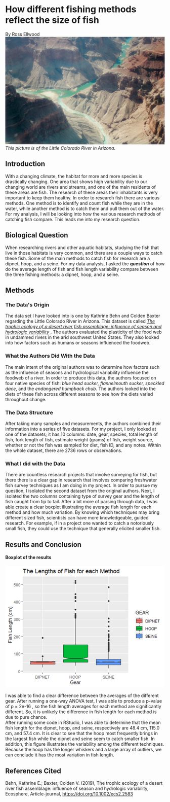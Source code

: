 # How different fishing methods reflect the size of fish
By Ross Ellwood
![The little Colorado River](https://github.com/roel1289/CompBioLabsAndHomework/blob/master/Assignments/Assignment09/littleColoradoRiver.jpg)
*This picture is of the Little Colorado River in Arizona.*

## Introduction
With a changing climate, the habitat for more and more species is drastically changing. One area that shows high variability due to 
our changing world are rivers and streams, and one of the main residents of these areas are fish. The research of these 
areas their inhabitants is very important to keep them 
healthy. In order to research fish there are various methods. One method is to identify and count fish while they are in the water, while another
method is to catch them and pull them out of the water. For my analysis, I will be looking into how the various research methods of catching fish compare. 
This leads me into my research question. 

## Biological Question
When researching rivers and other aquatic habitats, studying the fish that live
in those habitats is very common, and there are a couple ways to catch these fish. 
Some of the main methods to catch fish for research are a dipnet, hoop, and a seine.
For my data analysis, I asked the ***question*** of how do the average length of fish 
and fish length variability compare between the three fishing methods: a dipnet, hoop, and a seine.

## Methods
### The Data's Origin
The data set I have looked into is one by Kathrine Behn and Colden Baxter regarding the Little Colorado River in Arizona. 
This dataset is called [ _The trophic ecology of a desert river fish assemblage: influence
of season and hydrologic variability_ ](https://datadryad.org/stash/dataset/doi:10.5061/dryad.4q50bp6).
The authors evaluated the plasticity of the food web in undammed rivers in the arid southwest United States. They also
looked into how factors such as humans or seasons influenced the foodweb.

### What the Authors Did With the Data
The main intent of the original authors was to determine how factors such as the influence of seasons and
hydrological variability influence the foodweb of a river. In order to produce this data, the authors focused on four native
species of fish: _blue head sucker, flannelmouth sucker, speckled dace_, and the _endangered humpback chub_. The authors looked
into the diets of these fish across different seasons to see how the diets varied throughout change. 

### The Data Structure
After taking many samples and measurements, the authors combined their information into a series of five datasets. For my project,
I only looked at one of the datasets; it has 10 columns: date, gear, species, total length of fish, fork length of fish, 
estimate weight (grams) of fish, weight source, whether or not the fish was sampled for diet, fish ID, and any notes. Within the whole 
dataset, there are 2736 rows or observations. 


### What I did with the Data
There are countless research projects that involve surveying for fish, but there there is a 
clear gap in research that involves comparing freshwater fish survey techniques as I am doing in my project.
In order to pursue my question, I isolated the second dataset from the original authors. Next, I isolated
the two columns containing type of survey gear and the length of fish caught from tip to tail. 
After a bit more of parsing through data, I was able create a clear boxplot illustrating 
the average fish length for each method and how much variation. By knowing which techniques may 
bring different sized fish, scientists can have more knowledgeable, guided research. For example, if 
in a project one wanted to catch a notoriously small fish, they could use the technique that generally 
elicited smaller fish. 

## Results and Conclusion

#### Boxplot of the results

<img src="https://github.com/roel1289/CompBioLabsAndHomework/blob/master/Assignments/Assignment09/Rplot3.png" alt="https://github.com/roel1289/CompBioLabsAndHomework/blob/master/Assignments/Assignment09/Rplot3" width="600"/>

I was able to find a clear difference between the averages of the different gear. After running a one-way ANOVA test, I was 
able to produce a p-value of p = 2e-16 , so the fish length averages for each method are significantly different. So, 
it is unlikely the difference in fish length for each method is due to pure chance.\
After running some code in RStudio, I was able to determine that the mean fish length for the dipnet,
hoop, and seine, respectively are 48.4 cm, 115.0 cm, and 57.4 cm. It is clear to see that the hoop most
frequently brings in the largest fish while the dipnet and seine seem to catch smaller fish. In addition, 
this figure illustrates the variability among the different techniques. Because the hoop has the longer 
whiskers and a large array of outliers, we can conclude it has the most variation in fish length.  



## References Cited
Behn, Kathrine E.; Baxter, Colden V. (2019), The trophic ecology of a desert river fish assemblage: 
influence of season and hydrologic variability, Ecosphere, Article-journal, https://doi.org/10.1002/ecs2.2583